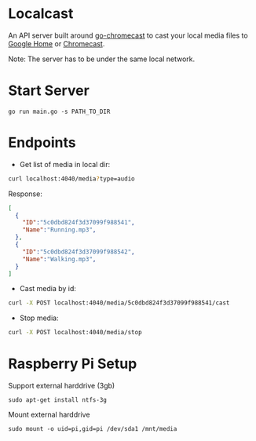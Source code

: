 # Localcast

An API server built around [go-chromecast](https://github.com/vishen/go-chromecast) to cast your local media files to
[Google Home](https://store.google.com/ca/product/google_home) or [Chromecast](https://store.google.com/product/chromecast).

Note: The server has to be under the same local network.

# Start Server
```
go run main.go -s PATH_TO_DIR
```

# Endpoints

- Get list of media in local dir:
```bash
curl localhost:4040/media?type=audio
```

Response:
```json
[
  {
    "ID":"5c0dbd824f3d37099f988541",
    "Name":"Running.mp3",
  },
  {
    "ID":"5c0dbd824f3d37099f988542",
    "Name":"Walking.mp3",
  }
]
```

- Cast media by id:
```bash
curl -X POST localhost:4040/media/5c0dbd824f3d37099f988541/cast
```

- Stop media:
```bash
curl -X POST localhost:4040/media/stop
```

# Raspberry Pi Setup

Support external harddrive (3gb)
```
sudo apt-get install ntfs-3g
```

Mount external harddrive
```
sudo mount -o uid=pi,gid=pi /dev/sda1 /mnt/media
```